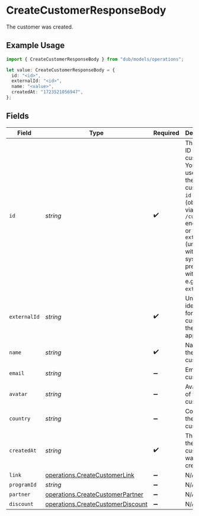 # CreateCustomerResponseBody

The customer was created.

## Example Usage

```typescript
import { CreateCustomerResponseBody } from "dub/models/operations";

let value: CreateCustomerResponseBody = {
  id: "<id>",
  externalId: "<id>",
  name: "<value>",
  createdAt: "1723521056947",
};
```

## Fields

| Field                                                                                                                                                                                                         | Type                                                                                                                                                                                                          | Required                                                                                                                                                                                                      | Description                                                                                                                                                                                                   |
| ------------------------------------------------------------------------------------------------------------------------------------------------------------------------------------------------------------- | ------------------------------------------------------------------------------------------------------------------------------------------------------------------------------------------------------------- | ------------------------------------------------------------------------------------------------------------------------------------------------------------------------------------------------------------- | ------------------------------------------------------------------------------------------------------------------------------------------------------------------------------------------------------------- |
| `id`                                                                                                                                                                                                          | *string*                                                                                                                                                                                                      | :heavy_check_mark:                                                                                                                                                                                            | The unique ID of the customer. You may use either the customer's `id` on Dub (obtained via `/customers` endpoint) or their `externalId` (unique ID within your system, prefixed with `ext_`, e.g. `ext_123`). |
| `externalId`                                                                                                                                                                                                  | *string*                                                                                                                                                                                                      | :heavy_check_mark:                                                                                                                                                                                            | Unique identifier for the customer in the client's app.                                                                                                                                                       |
| `name`                                                                                                                                                                                                        | *string*                                                                                                                                                                                                      | :heavy_check_mark:                                                                                                                                                                                            | Name of the customer.                                                                                                                                                                                         |
| `email`                                                                                                                                                                                                       | *string*                                                                                                                                                                                                      | :heavy_minus_sign:                                                                                                                                                                                            | Email of the customer.                                                                                                                                                                                        |
| `avatar`                                                                                                                                                                                                      | *string*                                                                                                                                                                                                      | :heavy_minus_sign:                                                                                                                                                                                            | Avatar URL of the customer.                                                                                                                                                                                   |
| `country`                                                                                                                                                                                                     | *string*                                                                                                                                                                                                      | :heavy_minus_sign:                                                                                                                                                                                            | Country of the customer.                                                                                                                                                                                      |
| `createdAt`                                                                                                                                                                                                   | *string*                                                                                                                                                                                                      | :heavy_check_mark:                                                                                                                                                                                            | The date the customer was created.                                                                                                                                                                            |
| `link`                                                                                                                                                                                                        | [operations.CreateCustomerLink](../../models/operations/createcustomerlink.md)                                                                                                                                | :heavy_minus_sign:                                                                                                                                                                                            | N/A                                                                                                                                                                                                           |
| `programId`                                                                                                                                                                                                   | *string*                                                                                                                                                                                                      | :heavy_minus_sign:                                                                                                                                                                                            | N/A                                                                                                                                                                                                           |
| `partner`                                                                                                                                                                                                     | [operations.CreateCustomerPartner](../../models/operations/createcustomerpartner.md)                                                                                                                          | :heavy_minus_sign:                                                                                                                                                                                            | N/A                                                                                                                                                                                                           |
| `discount`                                                                                                                                                                                                    | [operations.CreateCustomerDiscount](../../models/operations/createcustomerdiscount.md)                                                                                                                        | :heavy_minus_sign:                                                                                                                                                                                            | N/A                                                                                                                                                                                                           |